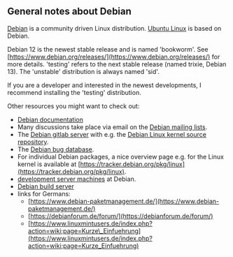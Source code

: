General notes about Debian
--------------------------

[Debian](https://www.debian.org/) is a community driven Linux distribution.
[Ubuntu Linux](https://ubuntu.com/) is based on Debian.

Debian 12 is the newest stable release and is named 'bookworm'.
See [https://www.debian.org/releases/](https://www.debian.org/releases/) for more details.
'testing' refers to the next stable release (named trixie, Debian 13).
The 'unstable' distribution is always named 'sid'.

If you are a developer and interested in the newest developments, I recommend
installing the 'testing' distribution.

Other resources you might want to check out:

- [Debian documentation](https://www.debian.org/doc/)
- Many discussions take place via email on the [Debian mailing lists](https://lists.debian.org/).
- The [Debian gitlab server](https://salsa.debian.org/) with e.g.
  the [Debian Linux kernel source repository](https://salsa.debian.org/kernel-team/linux/commits/master).
- The [Debian bug database](https://www.debian.org/Bugs/).
- For individual Debian packages, a nice overview page e.g. for the Linux kernel is available
  at [https://tracker.debian.org/pkg/linux](https://tracker.debian.org/pkg/linux).
- [development server machines](https://db.debian.org/machines.cgi) at Debian.
- [Debian build server](https://buildd.debian.org/status/)
- links for Germans:
  - [https://www.debian-paketmanagement.de/](https://www.debian-paketmanagement.de/)
  - [https://debianforum.de/forum/](https://debianforum.de/forum/)
  - [https://www.linuxmintusers.de/index.php?action=wiki;page=Kurze\_Einfuehrung](https://www.linuxmintusers.de/index.php?action=wiki;page=Kurze_Einfuehrung)

